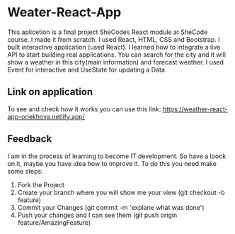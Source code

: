 # Weater-React-App
This aplicetion is a final project SheCodes React module at SheCode course. 
I made it from scratch. I used React, HTML, CSS and Bootstrap. I built interactive application (used React). I learned how to integrate a live API to start building real applications. You can search for the city and it will show a weather in this city(main information) and forecast weather. I used Event for interactive and UseState for updating a Data

## Link on application
 To see and check how it works you can use this link: https://weather-react-app-oriekhova.netlify.app/

## Feedback
I am in the process of learning to become IT development. So have a loock on it, maybe you have idea how to improve it. To do this you need make some steps:
1. Fork the Project
2. Create your branch where you will show me your view (git checkout -b feature)
3. Commit your Changes (git commit -m 'explane what was done')
4. Push your changes and I can see them (git push origin feature/AmazingFeature)
